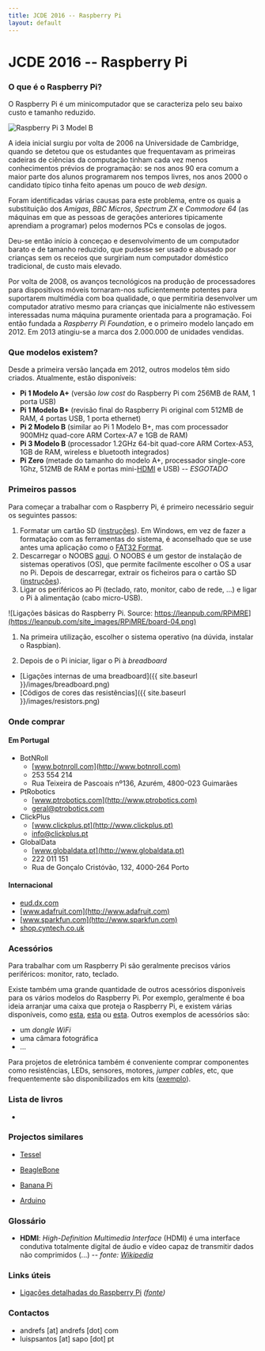 ```yaml
---
title: JCDE 2016 -- Raspberry Pi
layout: default
---
```


# JCDE 2016 -- Raspberry Pi

### O que é o Raspberry Pi?

O Raspberry Pi é um minicomputador que se caracteriza pelo seu baixo custo e tamanho reduzido.

![Raspberry Pi 3 Model B][rpi]

[rpi]: https://upload.wikimedia.org/wikipedia/commons/thumb/b/b4/Raspberry_Pi_3_Model_B.png/450px-Raspberry_Pi_3_Model_B.png "Raspberry Pi 3 Modelo B"

A ideia inicial surgiu por volta de 2006 na Universidade de Cambridge, quando se detetou que os estudantes que frequentavam as primeiras cadeiras de ciências da computação tinham cada vez menos conhecimentos prévios de programação: se nos anos 90 era comum a maior parte dos alunos programarem nos tempos livres, nos anos 2000 o candidato típico tinha feito apenas um pouco de _web design_.

Foram identificadas várias causas para este problema, entre os quais a substituição dos _Amigas_, _BBC Micros_, _Spectrum ZX_ e _Commodore 64_ (as máquinas em que as pessoas de gerações anteriores tipicamente aprendiam a programar) pelos modernos PCs e consolas de jogos.

Deu-se então início à conceçao e desenvolvimento de um computador barato e de tamanho reduzido, que pudesse ser usado e abusado por crianças sem os receios que surgiriam num computador doméstico tradicional, de custo mais elevado.

Por volta de 2008, os avanços tecnológicos na produção de processadores para dispositivos móveis tornaram-nos suficientemente potentes para suportarem multimédia com boa qualidade, o que permitiria desenvolver um computador atrativo mesmo para crianças que inicialmente não estivessem interessadas numa máquina puramente orientada para a programação. Foi então fundada a _Raspberry Pi Foundation_, e o primeiro modelo lançado em 2012. Em 2013 atingiu-se a marca dos 2.000.000 de unidades vendidas.

### Que modelos existem?

Desde a primeira versão lançada em 2012, outros modelos têm sido criados. Atualmente, estão disponíveis: 
* **Pi 1 Modelo A+** (versão _low cost_ do Raspberry Pi com 256MB de RAM, 1 porta USB)
* **Pi 1 Modelo B+** (revisão final do Raspberry Pi original com 512MB de RAM, 4 portas USB, 1 porta ethernet)
* **Pi 2 Modelo B** (similar ao Pi 1 Modelo B+, mas com processador 900MHz quad-core ARM Cortex-A7 e 1GB de RAM)
* **Pi 3 Modelo B** (processador 1.2GHz 64-bit quad-core ARM Cortex-A53, 1GB de RAM, wireless e bluetooth integrados)
* **Pi Zero** (metade do tamanho do modelo A+, processador single-core 1Ghz, 512MB de RAM e portas mini-[HDMI](#HDMI) e USB) -- *ESGOTADO*

### Primeiros passos

Para começar a trabalhar com o Raspberry Pi, é primeiro necessário seguir os seguintes passos:

1. Formatar um cartão SD ([instruções](https://www.raspberrypi.org/documentation/installation/sdxc_formatting.md)). Em Windows, em vez de fazer a formatação com as ferramentas do sistema, é aconselhado que se use antes uma aplicação como o [FAT32 Format](http://www.ridgecrop.demon.co.uk/guiformat.htm).
1. Descarregar o NOOBS [aqui](http://www.raspberrypi.org/downloads/). O NOOBS é um gestor de instalação de sistemas operativos (OS), que permite facilmente escolher o OS a usar no Pi. Depois de descarregar, extrair os ficheiros para o cartão SD ([instruções](https://www.raspberrypi.org/help/noobs-setup/)).
1. Ligar os periféricos ao Pi (teclado, rato, monitor, cabo de rede, ...) e ligar o Pi à alimentação (cabo micro-USB).


![Ligações básicas do Raspberry Pi. Source: https://leanpub.com/RPiMRE](https://leanpub.com/site_images/RPiMRE/board-04.png)

1. Na primeira utilização, escolher o sistema operativo (na dúvida, instalar o Raspbian).

1. Depois de o Pi iniciar, ligar o Pi à *breadboard*

  * [Ligações internas de uma breadboard]({{ site.baseurl }}/images/breadboard.png)
  * [Códigos de cores das resistências]({{ site.baseurl }}/images/resistors.png)


### Onde comprar

#### Em Portugal

* BotNRoll
  * [www.botnroll.com](http://www.botnroll.com)
  * 253 554 214
  * Rua Teixeira de Pascoais nº136, Azurém, 4800-023 Guimarães
* PtRobotics
  * [www.ptrobotics.com](http://www.ptrobotics.com)
  * geral@ptrobotics.com
* ClickPlus
  * [www.clickplus.pt](http://www.clickplus.pt)
  * info@clickplus.pt
* GlobalData
  * [www.globaldata.pt](http://www.globaldata.pt)
  * 222 011 151
  * Rua de Gonçalo Cristóvão, 132, 4000-264 Porto


#### Internacional

* [eud.dx.com](http://eud.dx.com)
* [www.adafruit.com](http://www.adafruit.com)
* [www.sparkfun.com](http://www.sparkfun.com)
* [shop.cyntech.co.uk](http://shop.cyntech.co.uk)

### Acessórios

Para trabalhar com um Raspberry Pi são geralmente precisos vários periféricos: monitor, rato, teclado. 

Existe também uma grande quantidade de outros acessórios disponíveis para os vários modelos do Raspberry Pi. Por exemplo, geralmente é boa ideia arranjar uma caixa que proteja o Raspberry Pi, e existem várias disponíveis, como [esta](https://www.raspberrypi.org/products/raspberry-pi-case/), [esta](https://www.adafruit.com/products/1326) ou [esta](http://www.dx.com/p/protective-case-w-camera-hole-for-raspberry-pi-red-431734). Outros exemplos de acessórios são:

* um _dongle WiFi_
* uma câmara fotográfica
* ...

Para projetos de eletrónica também é conveniente comprar componentes como resistências, LEDs, sensores, motores, _jumper cables_, etc, que frequentemente são disponibilizados em kits ([exemplo](http://www.dx.com/p/t-type-expansion-board-breadboard-kit-for-raspberry-pi-b-multicolored-359606)).


### Lista de livros

* 

### Projectos similares

* [Tessel](https://tessel.io/)
* [BeagleBone](http://beagleboard.org/bone)
* [Banana Pi](http://www.bananapi.org/)


* [Arduino](https://www.arduino.cc/)



### Glossário

* **HDMI**: *High-Definition Multimedia Interface* (HDMI) é uma interface condutiva totalmente digital de áudio e vídeo capaz de transmitir dados não comprimidos (...) -- *fonte: [Wikipedia](https://pt.wikipedia.org/wiki/High-Definition_Multimedia_Interface)*

### Links úteis

* [Ligações detalhadas do Raspberry Pi](http://images.coolestech.com/uploads/2013/06/Untitled.jpg) *([fonte](http://www.coolestech.com))*


### Contactos

* andrefs [at] andrefs [dot] com
* luispsantos [at] sapo [dot] pt

